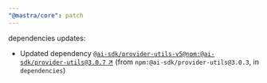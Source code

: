```yaml
---
"@mastra/core": patch
---
```

dependencies updates:
  - Updated dependency [`@ai-sdk/provider-utils-v5@npm:@ai-sdk/provider-utils@3.0.7` ↗︎](https://www.npmjs.com/package/@ai-sdk/provider-utils-v5/v/3.0.7) (from `npm:@ai-sdk/provider-utils@3.0.3`, in `dependencies`)
